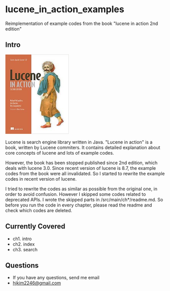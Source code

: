 # lucene_in_action_examples
Reimplementation of example codes from the book "lucene in action 2nd edition"

## Intro
<img src="./docs/luceneinaction.jpg" height="250" width="200">

Lucene is search engine library written in Java. "Lucene in action" is a book, written by Lucene commiters. It contains detailed explanation about core concepts of lucene and lots of example codes.  


However, the book has been stopped published since 2nd edition, which deals with lucene 3.0. Since recent version of lucene is 8.7, the example codes from the book were all invalidated. So I started to rewrite the example codes in recent version of lucene.  

I tried to rewrite the codes as similar as possible from the original one, in order to avoid confusion. However I skipped some codes related to deprecated APIs. I wrote the skipped parts in /src/main/ch*/readme.md. So before you run the code in every chapter, please read the readme and check which codes are deleted.

## Currently Covered
- ch1. intro
- ch2. index
- ch3. search

## Questions
- If you have any questions, send me email
- hjkim2246@gmail.com
